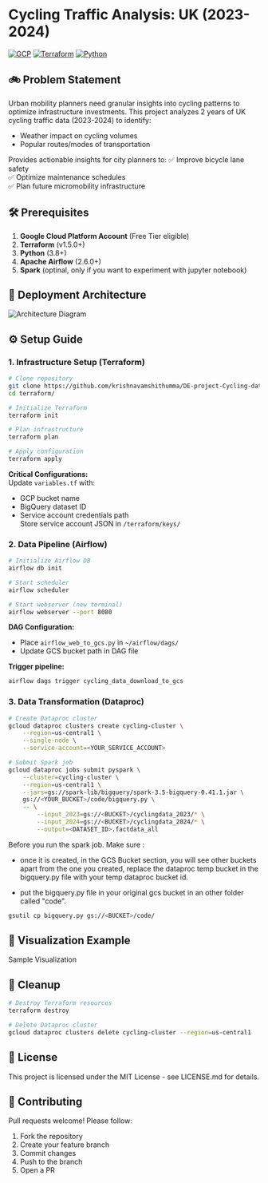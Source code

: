 # Cycling Traffic Analysis: UK (2023-2024)

[![GCP](https://img.shields.io/badge/Google_Cloud-4285F4?style=for-the-badge&logo=google-cloud&logoColor=white)](https://cloud.google.com)
[![Terraform](https://img.shields.io/badge/Terraform-7B42BC?style=for-the-badge&logo=terraform&logoColor=white)](https://www.terraform.io/)
[![Python](https://img.shields.io/badge/Python-3776AB?style=for-the-badge&logo=python&logoColor=white)](https://www.python.org)

## 🚲 Problem Statement
Urban mobility planners need granular insights into cycling patterns to optimize infrastructure investments. This project analyzes 2 years of UK cycling traffic data (2023-2024) to identify:
- Weather impact on cycling volumes
- Popular routes/modes of transportation

Provides actionable insights for city planners to:
✅ Improve bicycle lane safety  
✅ Optimize maintenance schedules  
✅ Plan future micromobility infrastructure  

## 🛠️ Prerequisites
1. **Google Cloud Platform Account** (Free Tier eligible)
2. **Terraform** (v1.5.0+)
3. **Python** (3.8+)
4. **Apache Airflow** (2.6.0+)
4. **Spark** (optinal, only if you want to experiment with jupyter notebook)

## 🚀 Deployment Architecture
![Architecture Diagram](https://via.placeholder.com/800x400.png?text=GCP+Architecture+Diagram) <!-- Replace with actual diagram -->

## ⚙️ Setup Guide

### 1. Infrastructure Setup (Terraform)
```bash
# Clone repository
git clone https://github.com/krishnavamshithumma/DE-project-Cycling-data-analysis-UK-2023-2024-.git
cd terraform/

# Initialize Terraform
terraform init

# Plan infrastructure
terraform plan

# Apply configuration
terraform apply
```
**Critical Configurations:**  
Update `variables.tf` with:
- GCP bucket name
- BigQuery dataset ID
- Service account credentials path  
Store service account JSON in `/terraform/keys/`

### 2. Data Pipeline (Airflow)
```bash
# Initialize Airflow DB
airflow db init

# Start scheduler
airflow scheduler

# Start webserver (new terminal)
airflow webserver --port 8080
```
**DAG Configuration:**  
- Place `airflow_web_to_gcs.py` in `~/airflow/dags/`
- Update GCS bucket path in DAG file  

**Trigger pipeline:**  
```bash
airflow dags trigger cycling_data_download_to_gcs
```

### 3. Data Transformation (Dataproc)
```bash
# Create Dataproc cluster
gcloud dataproc clusters create cycling-cluster \
    --region=us-central1 \
    --single-node \
    --service-account=<YOUR_SERVICE_ACCOUNT>

# Submit Spark job
gcloud dataproc jobs submit pyspark \
    --cluster=cycling-cluster \
    --region=us-central1 \
    --jars=gs://spark-lib/bigquery/spark-3.5-bigquery-0.41.1.jar \
    gs://<YOUR_BUCKET>/code/bigquery.py \
    -- \
        --input_2023=gs://<BUCKET>/cyclingdata_2023/* \
        --input_2024=gs://<BUCKET>/cyclingdata_2024/* \
        --output=<DATASET_ID>.factdata_all
```
Before you run the spark job. Make sure :

- once it is created, in the GCS Bucket section, you will see other buckets apart from the one you created, replace the dataproc temp bucket in the bigquery.py file with your temp dataproc bucket id.

- put the bigquery.py file in your original gcs bucket in an other folder called "code".
```bash
gsutil cp bigquery.py gs://<BUCKET>/code/
```

## 💊 Visualization Example
Sample Visualization <!-- Add actual screenshot -->

## 🧹 Cleanup
```bash
# Destroy Terraform resources
terraform destroy

# Delete Dataproc cluster
gcloud dataproc clusters delete cycling-cluster --region=us-central1
```

## 📝 License
This project is licensed under the MIT License - see LICENSE.md for details.

## 🤝 Contributing
Pull requests welcome! Please follow:
1. Fork the repository
2. Create your feature branch
3. Commit changes
4. Push to the branch
5. Open a PR

